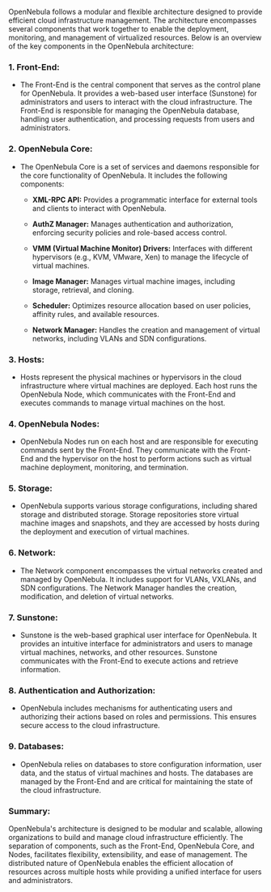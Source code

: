 OpenNebula follows a modular and flexible architecture designed to provide efficient cloud infrastructure management. The architecture encompasses several components that work together to enable the deployment, monitoring, and management of virtualized resources. Below is an overview of the key components in the OpenNebula architecture:

### 1. **Front-End:**

- The Front-End is the central component that serves as the control plane for OpenNebula. It provides a web-based user interface (Sunstone) for administrators and users to interact with the cloud infrastructure. The Front-End is responsible for managing the OpenNebula database, handling user authentication, and processing requests from users and administrators.

### 2. **OpenNebula Core:**

- The OpenNebula Core is a set of services and daemons responsible for the core functionality of OpenNebula. It includes the following components:

    - **XML-RPC API:** Provides a programmatic interface for external tools and clients to interact with OpenNebula.

    - **AuthZ Manager:** Manages authentication and authorization, enforcing security policies and role-based access control.

    - **VMM (Virtual Machine Monitor) Drivers:** Interfaces with different hypervisors (e.g., KVM, VMware, Xen) to manage the lifecycle of virtual machines.

    - **Image Manager:** Manages virtual machine images, including storage, retrieval, and cloning.

    - **Scheduler:** Optimizes resource allocation based on user policies, affinity rules, and available resources.

    - **Network Manager:** Handles the creation and management of virtual networks, including VLANs and SDN configurations.

### 3. **Hosts:**

- Hosts represent the physical machines or hypervisors in the cloud infrastructure where virtual machines are deployed. Each host runs the OpenNebula Node, which communicates with the Front-End and executes commands to manage virtual machines on the host.

### 4. **OpenNebula Nodes:**

- OpenNebula Nodes run on each host and are responsible for executing commands sent by the Front-End. They communicate with the Front-End and the hypervisor on the host to perform actions such as virtual machine deployment, monitoring, and termination.

### 5. **Storage:**

- OpenNebula supports various storage configurations, including shared storage and distributed storage. Storage repositories store virtual machine images and snapshots, and they are accessed by hosts during the deployment and execution of virtual machines.

### 6. **Network:**

- The Network component encompasses the virtual networks created and managed by OpenNebula. It includes support for VLANs, VXLANs, and SDN configurations. The Network Manager handles the creation, modification, and deletion of virtual networks.

### 7. **Sunstone:**

- Sunstone is the web-based graphical user interface for OpenNebula. It provides an intuitive interface for administrators and users to manage virtual machines, networks, and other resources. Sunstone communicates with the Front-End to execute actions and retrieve information.

### 8. **Authentication and Authorization:**

- OpenNebula includes mechanisms for authenticating users and authorizing their actions based on roles and permissions. This ensures secure access to the cloud infrastructure.

### 9. **Databases:**

- OpenNebula relies on databases to store configuration information, user data, and the status of virtual machines and hosts. The databases are managed by the Front-End and are critical for maintaining the state of the cloud infrastructure.

### Summary:

OpenNebula's architecture is designed to be modular and scalable, allowing organizations to build and manage cloud infrastructure efficiently. The separation of components, such as the Front-End, OpenNebula Core, and Nodes, facilitates flexibility, extensibility, and ease of management. The distributed nature of OpenNebula enables the efficient allocation of resources across multiple hosts while providing a unified interface for users and administrators.
